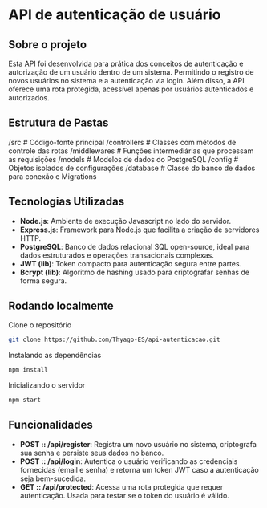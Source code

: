 # API de autenticação de usuário

## Sobre o projeto
Esta API foi desenvolvida para prática dos conceitos de autenticação e autorização de um usuário dentro de um sistema.
Permitindo o registro de novos usuários no sistema e a autenticação via login. Além disso, a API oferece uma rota protegida, acessível apenas por usuários autenticados e autorizados.

## Estrutura de Pastas
/src               # Código-fonte principal
  /controllers     # Classes com métodos de controle das rotas
  /middlewares     # Funções intermediárias que processam as requisições
  /models          # Modelos de dados do PostgreSQL
/config            # Objetos isolados de configurações
/database          # Classe do banco de dados para conexão e Migrations

## Tecnologias Utilizadas
- **Node.js**: Ambiente de execução Javascript no lado do servidor.
- **Express.js**: Framework para Node.js que facilita a criação de servidores HTTP.
- **PostgreSQL**: Banco de dados relacional SQL open-source, ideal para dados estruturados e operações transacionais complexas.
- **JWT (lib)**: Token compacto para autenticação segura entre partes.
- **Bcrypt (lib)**: Algoritmo de hashing usado para criptografar senhas de forma segura.

## Rodando localmente
Clone o repositório
```bash
git clone https://github.com/Thyago-ES/api-autenticacao.git
```

Instalando as dependências
```bash
npm install
```

Inicializando o servidor
```bash
npm start
```

## Funcionalidades

- **POST :: /api/register**: Registra um novo usuário no sistema, criptografa sua senha e persiste seus dados no banco.
- **POST :: /api/login**: Autentica o usuário verificando as credenciais fornecidas (email e senha) e retorna um token JWT caso a autenticação seja bem-sucedida.
- **GET :: /api/protected**: Acessa uma rota protegida que requer autenticação. Usada para testar se o token do usuário é válido.